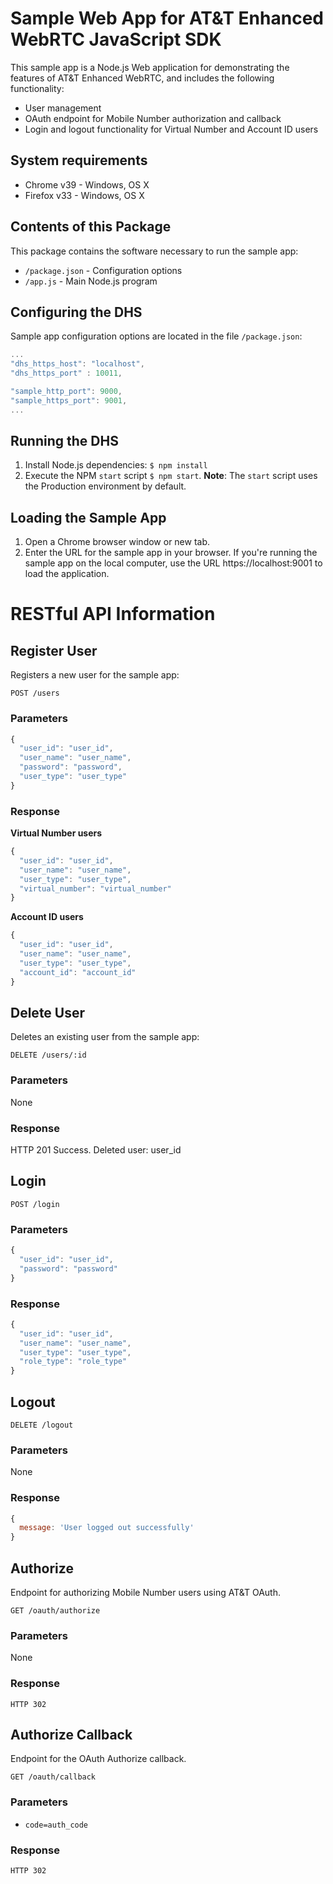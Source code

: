 # Sample Web App for AT&T Enhanced WebRTC JavaScript SDK

This sample app is a Node.js Web application for demonstrating the features of AT&T Enhanced WebRTC, and includes the following functionality:

* User management
* OAuth endpoint for Mobile Number authorization and callback
* Login and logout functionality for Virtual Number and Account ID users


## System requirements

* Chrome v39 - Windows, OS X
* Firefox v33 - Windows, OS X

## Contents of this Package

This package contains the software necessary to run the sample app:

- `/package.json` - Configuration options
- `/app.js` - Main Node.js program

## Configuring the DHS

Sample app configuration options are located in the file `/package.json`:

```javascript
...
"dhs_https_host": "localhost",
"dhs_https_port" : 10011,

"sample_http_port": 9000,
"sample_https_port": 9001,
...
```

## Running the DHS

1. Install Node.js dependencies: `$ npm install`
2. Execute the NPM `start` script `$ npm start`.
**Note**: The `start` script uses the Production environment by default.

## Loading the Sample App

1. Open a Chrome browser window or new tab.
2. Enter the URL for the sample app in your browser. If you're running the sample app on the local computer, use the URL https://localhost:9001 to load the application.



# RESTful API Information

## Register User

Registers a new user for the sample app:

```
POST /users
```

### Parameters

``` javascript
{
  "user_id": "user_id",
  "user_name": "user_name",
  "password": "password",
  "user_type": "user_type"
}
```

### Response

**Virtual Number users**

``` javascript
{
  "user_id": "user_id",
  "user_name": "user_name",
  "user_type": "user_type",
  "virtual_number": "virtual_number"
}
```

**Account ID users**

``` javascript
{
  "user_id": "user_id",
  "user_name": "user_name",
  "user_type": "user_type",
  "account_id": "account_id"
}
```


## Delete User

Deletes an existing user from the sample app:

```
DELETE /users/:id
```

### Parameters
None

### Response
HTTP 201 Success. Deleted user: user_id


## Login
```
POST /login
```

### Parameters

```Javascript
{
  "user_id": "user_id",
  "password": "password"
}
```

### Response

``` javascript
{
  "user_id": "user_id",
  "user_name": "user_name",
  "user_type": "user_type",
  "role_type": "role_type"
}
```

## Logout
```
DELETE /logout
```

### Parameters
None

### Response

``` javascript
{
  message: 'User logged out successfully'
}
```

## Authorize

Endpoint for authorizing Mobile Number users using AT&T OAuth.


```
GET /oauth/authorize
```

### Parameters
None

### Response
`HTTP 302`


## Authorize Callback

Endpoint for the OAuth Authorize callback.

```
GET /oauth/callback
```

### Parameters

* `code=auth_code`

### Response

`HTTP 302`
